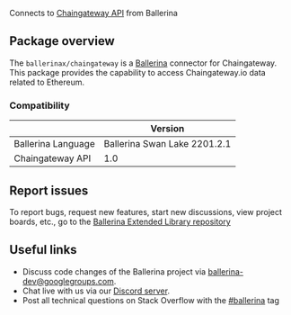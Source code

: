Connects to [Chaingateway API](https://chaingateway.io/docs-ethereum) from Ballerina

## Package overview
The `ballerinax/chaingateway` is a [Ballerina](https://ballerina.io/) connector for Chaingateway. This package provides the capability to access Chaingateway.io data related to Ethereum. 

### Compatibility
|                    | Version                   |
|--------------------|---------------------------|
| Ballerina Language | Ballerina Swan Lake 2201.2.1|
| Chaingateway API   | 1.0                       |

## Report issues
To report bugs, request new features, start new discussions, view project boards, etc., go to the [Ballerina Extended Library repository](https://github.com/ballerina-platform/ballerina-extended-library)

## Useful links
- Discuss code changes of the Ballerina project via [ballerina-dev@googlegroups.com](mailto:ballerina-dev@googlegroups.com).
- Chat live with us via our [Discord server](https://discord.gg/ballerinalang).
- Post all technical questions on Stack Overflow with the [#ballerina](https://stackoverflow.com/questions/tagged/ballerina) tag
